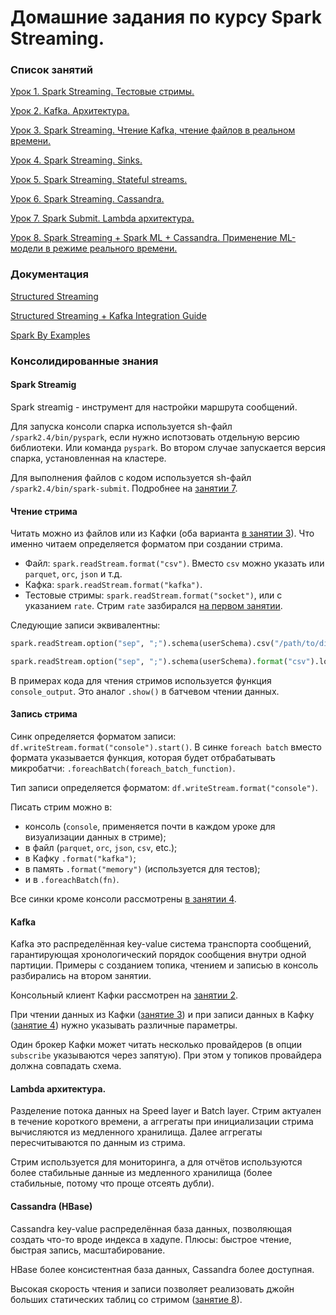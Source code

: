 # Домашние задания по курсу Spark Streaming.

### Список занятий


[Урок 1. Spark Streaming. Тестовые стримы.](/les_1/README.md)

[Урок 2. Kafka. Архитектура.](/les_2/README.md) 

[Урок 3. Spark Streaming. Чтение Kafka, чтение файлов в реальном времени.](/les_3/README.md)

[Урок 4. Spark Streaming. Sinks.](/les_4/README.md)

[Урок 5. Spark Streaming. Stateful streams.](/les_5/README.md)

[Урок 6. Spark Streaming. Cassandra.](/les_6/README.md)

[Урок 7. Spark Submit. Lambda архитектура.](/les_7/README.md)

[Урок 8. Spark Streaming + Spark ML + Cassandra. Применение ML-модели в режиме реального времени.](/les_8/README.md)

### Документация

[Structured Streaming](https://spark.apache.org/docs/latest/structured-streaming-programming-guide.html)

[Structured Streaming + Kafka Integration Guide](https://spark.apache.org/docs/latest/structured-streaming-kafka-integration.html)

[Spark By Examples](https://sparkbyexamples.com)

### Консолидированные знания

#### Spark Streamig

Spark streamig - инструмент для настройки маршрута сообщений. 

Для запуска консоли спарка используется sh-файл `/spark2.4/bin/pyspark`, если нужно испотзовать отдельную версию библиотеки. Или команда `pyspark`. Во втором случае запускается версия спарка, установленная на кластере.

Для выполнения файлов с кодом используется sh-файл `/spark2.4/bin/spark-submit`. Подробнее на [занятии 7](/les_7/README.md).


#### Чтение стрима

Читать можно из файлов или из Кафки (оба варианта [в занятии 3](/les_3/README.md)). Что именно читаем определяется форматом при создании стрима. 
 
* Файл: `spark.readStream.format("csv")`. Вместо `csv` можно указать  или `parquet`, `orc`, `json` и т.д.
* Кафка: `spark.readStream.format("kafka")`.
* Тестовые стримы: `spark.readStream.format("socket")`, или с указанием `rate`. Стрим `rate` зазбирался [на первом занятии](/les_1/README.md).

Следующие записи эквивалентны:

```python
spark.readStream.option("sep", ";").schema(userSchema).csv("/path/to/directory")
```

```python
spark.readStream.option("sep", ";").schema(userSchema).format("csv").load("/path/to/directory")
```

В примерах кода для чтения стримов используется функция `console_output`. Это аналог `.show()` в батчевом чтении данных. 


#### Запись стрима

Синк определяется форматом записи: `df.writeStream.format("console").start()`.
В синке `foreach batch` вместо формата указывается функция, которая будет отбрабатывать микробатчи: `.foreachBatch(foreach_batch_function)`.

Тип записи определяется форматом: `df.writeStream.format("console")`. 

Писать стрим можно в:
 - консоль (`console`, применяется почти в каждом уроке для визуализации данных в стриме);
 - в файл (`parquet`, `orc`, `json`, `csv`, etc.);
 - в Кафку `.format("kafka")`;
 - в память `.format("memory")` (используется для тестов);
 - и в `.foreachBatch(fn)`.
  
Все синки кроме консоли рассмотрены [в занятии 4](/les_4/README.md).


#### Kafka

Kafka это распределённая key-value система транспорта сообщений, гарантирующая хронологический порядок сообщения внутри одной партиции. Примеры с созданием топика, чтением и записью в консоль разбирались на втором занятии. 

Консольный клиент Кафки рассмотрен на [занятии 2](/les_2/README.md).

При чтении данных из Кафки ([занятие 3](/les_3/README.md)) и при записи данных в Кафку ([занятие 4](/les_4/README.md)) нужно указывать различные параметры.

Один брокер Кафки может читать несколько провайдеров (в опции `subscribe` указываются через запятую). При этом у топиков провайдера должна совпадать схема.


#### Lambda архитектура. 

Разделение потока данных на Speed layer и Batch layer. Стрим актуален в течение короткого времени, а аггрегаты при инициализации стрима вычисляются из медленного хранилища. Далее аггрегаты пересчитываются по данным из стрима. 

Стрим используется для мониторинга, а для отчётов используются более стабильные данные из медленного хранилища (более стабильные, потому что проще отсеять дубли).


#### Cassandra (HBase)

Cassandra key-value распределённая база данных, позволяющая создать что-то вроде индекса в хадупе. Плюсы: быстрое чтение, быстрая запись, масштабирование. 

HBase более консистентная база данных, Cassandra более доступная.

Высокая скорость чтения и записи позволяет реализовать джойн больших статических таблиц со стримом ([занятие 8](/les_8/README.md)).